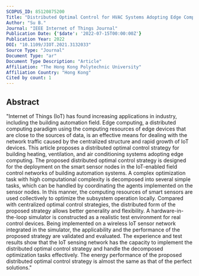 ```yaml
---
SCOPUS_ID: 85120875200
Title: "Distributed Optimal Control for HVAC Systems Adopting Edge Computing - Strategy, Implementation, and Experimental Validation"
Author: "Su B."
Journal: "IEEE Internet of Things Journal"
Publication Date: {'$date': '2022-07-15T00:00:00Z'}
Publication Year: 2022
DOI: "10.1109/JIOT.2021.3132033"
Source Type: "Journal"
Document Type: "ar"
Document Type Description: "Article"
Affiliation: "The Hong Kong Polytechnic University"
Affiliation Country: "Hong Kong"
Cited by count: 1
---
```


## Abstract
"Internet of Things (IoT) has found increasing applications in industry, including the building automation field. Edge computing, a distributed computing paradigm using the computing resources of edge devices that are close to the sources of data, is an effective means for dealing with the network traffic caused by the centralized structure and rapid growth of IoT devices. This article proposes a distributed optimal control strategy for building heating, ventilation, and air conditioning systems adopting edge computing. The proposed distributed optimal control strategy is designed for the deployment on the smart sensor nodes in the IoT-enabled field control networks of building automation systems. A complex optimization task with high computational complexity is decomposed into several simple tasks, which can be handled by coordinating the agents implemented on the sensor nodes. In this manner, the computing resources of smart sensors are used collectively to optimize the subsystem operation locally. Compared with centralized optimal control strategies, the distributed form of the proposed strategy allows better generality and flexibility. A hardware-in-the-loop simulator is constructed as a realistic test environment for real control devices. Being implemented on a wireless IoT sensor network integrated in the simulator, the applicability and the performance of the proposed strategy are validated and evaluated. The experience and test results show that the IoT sensing network has the capacity to implement the distributed optimal control strategy and handle the decomposed optimization tasks effectively. The energy performance of the proposed distributed optimal control strategy is almost the same as that of the perfect solutions."
